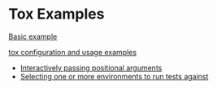 # Tox Examples

[Basic example](https://tox.readthedocs.io/en/latest/index.html#basic-example)

[tox configuration and usage examples](https://tox.readthedocs.io/en/latest/examples.html)

- [Interactively passing positional arguments](https://tox.readthedocs.io/en/latest/example/general.html#interactively-passing-positional-arguments)
- [Selecting one or more environments to run tests against](https://tox.readthedocs.io/en/latest/example/general.html#selecting-one-or-more-environments-to-run-tests-against)
